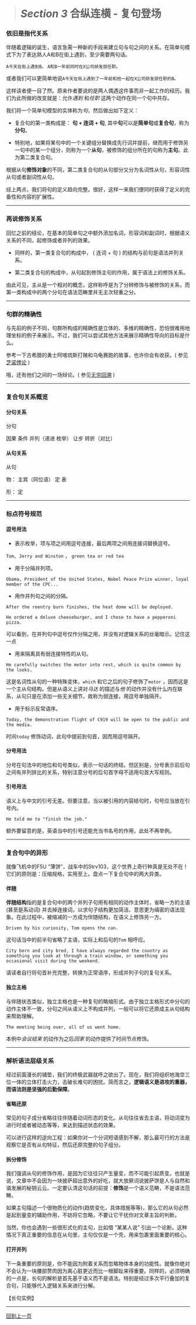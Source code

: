 ># *Section 3* 合纵连横 - 复句登场



### 依旧是指代关系

伴随着逻辑的诞生，语言急需一种新的手段来建立句与句之间的关系。在简单句模式下为了表达熟人A和B在街上遇到，至少需要两句话。

`A今天在街上遇到B。` `A和B一年前同时在X公司研发部任职。`

或者我们可以更简单地说`A今天在街上遇到了一年前和他一起在X公司研发部任职的B。`

这样读者便一目了然。原来作者要说的是两人偶遇这件事而非一起工作的经历。我们为此所做的改变就是：允许*遇到* 和*任职* 这两个动作在同一个句中共存。

我们将一个简单句模型的实体称为*句*，然后做出如下定义：

* 复合句的第一类构成是： **句 + 连词 + 句**, 其中**句**可以是**简单句**或**复合句**，称为**分句**。

* 特别地，如果将某句中的一个关键组分替换成先行词并提前，继而用于修饰另一句中的某一个组分，则称为一个**从句**，被修饰的组分所在的句称为**主句**。此为第二类复合句。

根据从句**修饰对象**的不同，第二类复合句的从句部分又分为名词性从句，形容词性从句或者副词性从句。

综上两点，我们将句的定义趋向完整。很好，这样一来我们便同时获得了定义的完备性和内容的扩展性。

---

### 再说修饰关系

回忆之前的结论，在基本的简单句之中额外添加名词，形容词和副词时，根据语义关系的不同，起修饰或者并列的效果。

* 同样的，第一类复合句的构成中， ( 连词 + 句 ) 的结构与前句是语法并列关系。

* 第二类复合句的构成中，从句起到修饰主句的作用，属于语法上的修饰关系。

由此可见，主从是一个相对的概念，这样称呼是为了分辨修饰与被修饰的关系，而第一类构成中的两个分句在语法范畴里并无主次轻重之分。

---

### 句群的精确性

与先前的例子不同，句群所构成的精确性是立体的、多维的精确性，恐怕很难用地理坐标的例子来展示。不过，我们可以尝试其他方法来展示精确性导向的目标是什么。

参考一下古希腊的勇士阿喀琉斯打赌和乌龟赛跑的故事，也许你会有收获。( 参见[芝诺悖论](https://en.wikipedia.org/wiki/Zeno%27s_paradoxes) )

哦，还有他们之间的一场辩论。( 参见[无穷回溯](https://en.wikipedia.org/wiki/What_the_Tortoise_Said_to_Achilles) )

---

### 复合句关系概览

#### 分句关系

分句

因果 条件 并列（递进 枚举） 让步 转折（对比）

#### 从句关系

从句

物： 主宾（同位语） 定 表

形： 定

---

### 标点符号规范

#### 逗号用法

* 表示枚举，项与项之间用逗号连接，最后两项之间用连接词替换逗号。

`Tom, Jerry and Winston` ， `green tea or red tea` 

* 用于分隔并列项。

`Obama, President of the United States, Nobel Peace Prize winner, loyal member of the CPC... `

* 用作并列句之间的分隔。

`After the reentry burn finishes, the heat dome will be deployed.`

`He ordered a deluxe cheeseburger, and I chose to have a pepperoni pizza.`

可以看到，在并列句中逗号仅作分隔之用，并没有对逻辑关系的丝毫暗示。记住这一点

* 用来隔离具有弱连接特性的从句。

`He carefully switches the motor into rest, which is quite common by the looks.` 

这是名词性从句的一种特殊变体，`which` 和它之后的句子修饰了`motor` ，因而这是一个主从句结构。但是从语义上讲对*马达* 的描述与*他* 的动作并没有什么内在联系，从句只是在添加一些无关细节，故称为弱连接，用逗号单独隔开。

* 用于标示反常语序。

`Today, the demonstration flight of C919 will be open to the public and the media.` 

时间`today` 修饰动词，此句中提前到句首，因而用逗号隔开。

#### 分号用法

分号在句法中的地位和句号类似，表示一句话的终结。但区别是，分号表示前后句之间有并列排比的关系，特别注意分号的后句首字母不适用句首大写规则。

#### 引号用法

语义上与中文的引号无差。但要注意，当以被引用的内容结句时，句号应当放在引号内。

`He told me to "finish the job."`

额外要留意的是，英语当中的引号还能充当书名号的作用，此处不再举例。

---

### 复合句中的异形

就像飞机中的F5U “薄饼”，战车中的Strv103，这个世界上奇行种真是无处不在！它们的原则是：压缩规格，实用至上。盘点一下复合句中的两大异类。

#### 伴随

**伴随结构**指的是复合句中的两个并列子句用有相同的动作主体时，省略一方的主语(甚至是系动词) 并去掉连接词，以求句子结构更加简洁、意思更为缜密的语法现象。在此过程中，被缩减的一方成为伴随结构，在语义上修饰另一方。

`Driven by his curiosity, Tom opens the can.`

这句话当中的前半句省略了主语，实际上和后句的`Tom` 相呼应。

`City born and city bred, I have always regarded the country as something you look at through a train window, or something you occasional visit during the weekend.`

请读者自行将句首补充完整，转换为正常语序，形成并列子句的复句关系。

#### 独立主格

与伴随状态类似，独立主格也是一种复句的略缩形式。由于独立主格形式中分句的动作主体不一致，分句之间从语义上不构成并列，一般可以将它还原成主从句结构来帮助理解。

`The meeting being over, all of us went home.`

本例中*会议结束* 的动作为之后*回家* 的动作提供了时间节点修饰。

---

### 解析语法层级关系

经过前面漫长的铺垫，我们的终极武器就呼之欲出了。现在，我们将组织地海空三位一体的立体打击火力，击破长难句的困扰。简而言之，**逻辑语义是进攻的重器，而语法则是坚强的后勤保障**。

#### 省略还原

常见的句子成分省略往往伴随着动词形态的变化。从句往往省去主语，将动词变为进行时或者被动态等等，来达到描述状态的效果。

可以进行这样的逆向工程：如果你对一个分词短语感到不解，那么最可行的方法是观察它是否有从句特征，然后还原完整的句子组分。

#### 拆分修饰

我们强调从句的修饰作用，是因为它往往只产生量变，而不可能引起质变。也就是说，文章中不会因为一块披萨超出意外的好吃，就大放厥词说披萨饼是人与自然和谐发展的秘钥云云。一定要认清这句话的前提：**修饰**是一个语义范畴，不是语法范畴。

如果主句描述一个很物质化的动作(趋势变化，具体措施等等)，那么它的从句必然是起到量变的辅助作用，不妨将它忽略，不要让它干扰你对文章主旨的判断。

当然，你也会遇到一些很形式化的主句，比如借 “某某人说” 引出一个论断。这种情况下真正重要的信息在从句里，主句仅仅是一个壳，用来包裹里面重要的核心。

#### 打开并列

下一条重要的原则是，你不能因为附着关系而忽略物体本身的功能性。就像你绝对不会认为一块腰部赘肉因为离心脏更近而比一根脚趾来得重要。同样的，必须明确的一点是，长句的解析是首先基于语义而不是语法。特别是经过多次平行叠加的复合句，只能够代入逻辑关系来进行分解。

【长句实例】

---

[回到上一页](2017-05-13.md)
